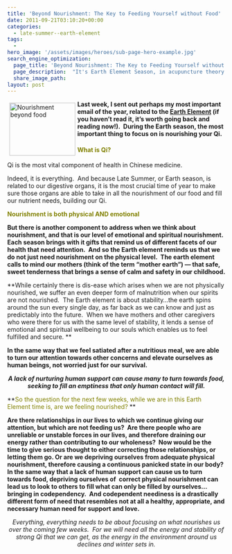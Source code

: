 ```yaml
---
title: 'Beyond Nourishment: The Key to Feeding Yourself without Food'
date: 2011-09-21T03:10:20+00:00
categories:
  - late-summer--earth-element
tags:
  -
hero_image: '/assets/images/heroes/sub-page-hero-example.jpg'
search_engine_optimization:
  page_title: 'Beyond Nourishment: The Key to Feeding Yourself without Food'
  page_description:  "It's Earth Element Season, in acupuncture theory relating to nourishment, both emotional/spiritual and physical.  "
  share_image_path:
layout: post
---
```

<p style="text-align: left;">
  <img src="https://origin.ih.constantcontact.com/fs085/1102844965003/img/87.jpg" alt="Nourishment beyond food" width="152" height="122" align="left" border="0" hspace="5" vspace="5" /><strong>Last week, I sent out perhaps my most important email of the year, related to the <a href="http://www.wisdomwaysacupuncture.com/2011/09/07/out-of-the-fire-and-deep-into-earth/">Earth Element</a> (if you haven&#8217;t read it, it&#8217;s worth going back and reading now!).  During the Earth season, the most important thing to focus on is nourishing your Qi. </strong>
</p>

#### <span style="color: #808000;">What is Qi? </span>

Qi is the most vital component of health in Chinese medicine.

Indeed, it is everything.  And because Late Summer, or Earth season, is related to our digestive organs, it is the most crucial time of year to make sure those organs are able to take in all the nourishment of our food and fill our nutrient needs, building our Qi.

<span style="color: #808000;"><strong>Nourishment is both physical AND emotional</strong></span>

**But there is another component to address when we think about nourishment, and that is our level of emotional and spiritual nourishment.  Each season brings with it gifts that remind us of different facets of our health that need attention.  And so the Earth element reminds us that we do not just need nourishment on the physical level.  The earth element calls to mind our mothers (think of the term &#8220;mother earth&#8221;) &#8212; that safe, sweet tenderness that brings a sense of calm and safety in our childhood.** 

**While certainly there is dis-ease which arises when we are not physically nourished, we suffer an even deeper form of malnutrition when our spirits are not nourished.  The Earth element is about stability&#8230;the earth spins around the sun every single day, as far back as we can know and just as predictably into the future.  When we have mothers and other caregivers who were there for us with the same level of stability, it lends a sense of emotional and spiritual wellbeing to our souls which enables us to feel fulfilled and secure. ** 

**In the same way that we feel satiated after a nutritious meal, we are able to turn our attention towards other concerns and elevate ourselves as human beings, not worried just for our survival.** 

<p style="text-align: center;">
  <em><strong>A lack of nurturing human support can cause many to turn towards food, seeking to fill an emptiness that only human contact will fill.</strong></em>
</p>

**<span style="color: #808000;">So the question for the next few weeks, while we are in this Earth Element time is, are we feeling nourished?</span> ** 

**Are there relationships in our lives to which we continue giving our attention, but which are not feeding us?  Are there people who are unreliable or unstable forces in our lives, and therefore draining our energy rather than contributing to our wholeness?  Now would be the time to give serious thought to either correcting those relationships, or letting them go. Or are we depriving ourselves from adequate physical nourishment, therefore causing a continuous panicked state in our body?**  **In the same way that a lack of human support can cause us to turn towards food, depriving ourselves of  correct physical nourishment can lead us to look to others to fill what can only be filled by ourselves&#8230;bringing in codependency.  And codependent neediness is a drastically different form of need that resembles not at all a healthy, appropriate, and necessary human need for support and love.**

<p style="text-align: center;">
  <em>Everything, everything needs to be about focusing on what nourishes us over the coming few weeks.  For we will need all the energy and stability of strong Qi that we can get, as the energy in the environment around us declines and winter sets in.</em>
</p>